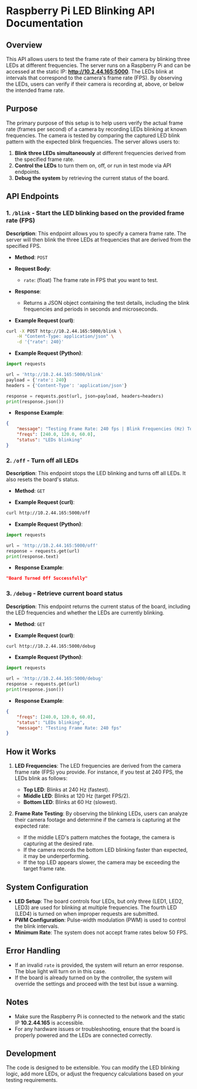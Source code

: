 # Raspberry Pi LED Blinking API Documentation

## Overview

This API allows users to test the frame rate of their camera by blinking three LEDs at different frequencies. The server runs on a Raspberry Pi and can be accessed at the static IP: **http://10.2.44.165:5000**. The LEDs blink at intervals that correspond to the camera's frame rate (FPS). By observing the LEDs, users can verify if their camera is recording at, above, or below the intended frame rate.

## Purpose

The primary purpose of this setup is to help users verify the actual frame rate (frames per second) of a camera by recording LEDs blinking at known frequencies. The camera is tested by comparing the captured LED blink pattern with the expected blink frequencies. The server allows users to:

1. **Blink three LEDs simultaneously** at different frequencies derived from the specified frame rate.
2. **Control the LEDs** to turn them on, off, or run in test mode via API endpoints.
3. **Debug the system** by retrieving the current status of the board.

## API Endpoints

### 1. `/blink` - Start the LED blinking based on the provided frame rate (FPS)

**Description**: This endpoint allows you to specify a camera frame rate. The server will then blink the three LEDs at frequencies that are derived from the specified FPS.

- **Method**: `POST`
- **Request Body**:
    - `rate`: (float) The frame rate in FPS that you want to test.
  
- **Response**:
    - Returns a JSON object containing the test details, including the blink frequencies and periods in seconds and microseconds.

- **Example Request (curl)**:
```bash
curl -X POST http://10.2.44.165:5000/blink \
    -H "Content-Type: application/json" \
    -d '{"rate": 240}'
```

- **Example Request (Python)**:
```python
import requests

url = 'http://10.2.44.165:5000/blink'
payload = {'rate': 240}
headers = {'Content-Type': 'application/json'}

response = requests.post(url, json=payload, headers=headers)
print(response.json())
```

- **Response Example**:
```json
{
    "message": "Testing Frame Rate: 240 fps | Blink Frequencies (Hz) Top to Bottom: 240.0, 120.0, 60.0 | Blink Periods (s): 0.004166666666666667, 0.008333333333333333, 0.016666666666666666 | Blink Periods (us): 4166, 8333, 16666",
    "freqs": [240.0, 120.0, 60.0],
    "status": "LEDs blinking"
}
```

### 2. `/off` - Turn off all LEDs

**Description**: This endpoint stops the LED blinking and turns off all LEDs. It also resets the board's status.

- **Method**: `GET`

- **Example Request (curl)**:
```bash
curl http://10.2.44.165:5000/off
```

- **Example Request (Python)**:
```python
import requests

url = 'http://10.2.44.165:5000/off'
response = requests.get(url)
print(response.text)
```

- **Response Example**:
```json
"Board Turned Off Successfully"
```

### 3. `/debug` - Retrieve current board status

**Description**: This endpoint returns the current status of the board, including the LED frequencies and whether the LEDs are currently blinking.

- **Method**: `GET`

- **Example Request (curl)**:
```bash
curl http://10.2.44.165:5000/debug
```

- **Example Request (Python)**:
```python
import requests

url = 'http://10.2.44.165:5000/debug'
response = requests.get(url)
print(response.json())
```

- **Response Example**:
```json
{
    "freqs": [240.0, 120.0, 60.0],
    "status": "LEDs blinking",
    "message": "Testing Frame Rate: 240 fps"
}
```

## How it Works

1. **LED Frequencies**: The LED frequencies are derived from the camera frame rate (FPS) you provide. For instance, if you test at 240 FPS, the LEDs blink as follows:
    - **Top LED**: Blinks at 240 Hz (fastest).
    - **Middle LED**: Blinks at 120 Hz (target FPS/2).
    - **Bottom LED**: Blinks at 60 Hz (slowest).

2. **Frame Rate Testing**: By observing the blinking LEDs, users can analyze their camera footage and determine if the camera is capturing at the expected rate:
    - If the middle LED's pattern matches the footage, the camera is capturing at the desired rate.
    - If the camera records the bottom LED blinking faster than expected, it may be underperforming.
    - If the top LED appears slower, the camera may be exceeding the target frame rate.

## System Configuration

- **LED Setup**: The board controls four LEDs, but only three (LED1, LED2, LED3) are used for blinking at multiple frequencies. The fourth LED (LED4) is turned on when improper requests are submitted.
- **PWM Configuration**: Pulse-width modulation (PWM) is used to control the blink intervals.
- **Minimum Rate**: The system does not accept frame rates below 50 FPS.

## Error Handling

- If an invalid `rate` is provided, the system will return an error response. The blue light will turn on in this case.
- If the board is already turned on by the controller, the system will override the settings and proceed with the test but issue a warning.

## Notes

- Make sure the Raspberry Pi is connected to the network and the static IP **10.2.44.165** is accessible.
- For any hardware issues or troubleshooting, ensure that the board is properly powered and the LEDs are connected correctly.

## Development

The code is designed to be extensible. You can modify the LED blinking logic, add more LEDs, or adjust the frequency calculations based on your testing requirements.

